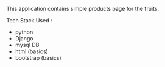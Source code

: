 This application contains simple products page for the fruits,

Tech Stack Used :
   * python
   * Django
   * mysql DB
   * html (basics)
   * bootstrap (basics)

